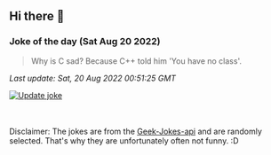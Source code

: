 ## Hi there 👋

### Joke of the day (Sat Aug 20 2022)
<!-- joke -->
>Why is C sad? Because C++ told him 'You have no class'.
<!-- /joke -->

*Last update: Sat, 20 Aug 2022 00:51:25 GMT*

[![Update joke](https://github.com/nclskfm/nclskfm/actions/workflows/joke.yml/badge.svg)](https://github.com/nclskfm/nclskfm/actions/workflows/joke.yml)

<br><br>
Disclaimer: The jokes are from the [Geek-Jokes-api](https://github.com/sameerkumar18/geek-joke-api) and are randomly selected. That's why they are unfortunately often not funny. :D
